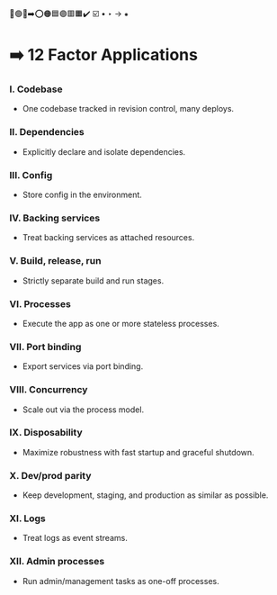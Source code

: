🔵🟢🔴➡️⭕🟠🟦🟣🟥🟧✔️
☑️ • ‣ → ⁕

# ➡️ 12 Factor Applications

### I. Codebase

- One codebase tracked in revision control, many deploys.

### II. Dependencies

- Explicitly declare and isolate dependencies.

### III. Config

- Store config in the environment.

### IV. Backing services

- Treat backing services as attached resources.

### V. Build, release, run

- Strictly separate build and run stages.

### VI. Processes

- Execute the app as one or more stateless processes.

### VII. Port binding

- Export services via port binding.

### VIII. Concurrency

- Scale out via the process model.

### IX. Disposability

- Maximize robustness with fast startup and graceful shutdown.

### X. Dev/prod parity

- Keep development, staging, and production as similar as possible.

### XI. Logs

- Treat logs as event streams.

### XII. Admin processes

- Run admin/management tasks as one-off processes.
